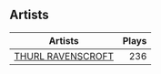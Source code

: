 ## Artists
Artists | Plays 
----- | -----: 
[THURL RAVENSCROFT](/artists/thurl-ravenscroft-89607) | 236

